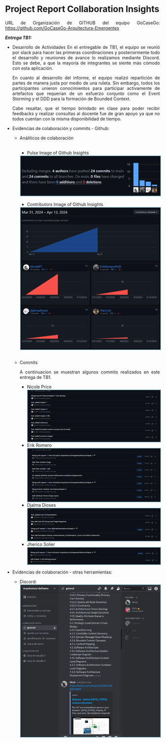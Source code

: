 <div align="justify">

# Project Report Collaboration Insights
URL de Organización de GITHUB del equipo GoCaseGo:
https://github.com/GoCaseGo-Arquitectura-Emergentes

<strong>*Entrega TB1:*</strong>

+ Desarrollo de Actividades
    En el entregable de TB1, el equipo se reunió por slack para hacer las primeras coordinaciones y posteriormente todo el desarrollo y reuniones de avance lo realizamos mediante Discord. Esto se debe, a que la mayoría de integrantes se siente más cómodo con esta aplicación. 

    En cuanto al desarrollo del informe, el equipo realizó repartición de partes de manera justa por medio de una ruleta. Sin embargo, todos los participantes unieron conocimientos para participar activamente de artefactos que requerian de un esfuerzo conjunto como el Event Storming y el DDD para la formación de Bounded Context.

    Cabe resaltar, que el tiempo brindado en clase para poder recibir feedbacks y realizar consultas al docente fue de gran apoyo ya que no todos cuentan con la misma disponibilidad de tiempo.
    

+ Evidencias de colaboración y commits - Github:
    * Análiticos de colaboración <br><br>
        + Pulse Image of Github Insights
        <div style="display: flex; align-items: center;">
        <img src="https://raw.githubusercontent.com/GoCaseGo-Arquitectura-Emergentes/upc-pre-202401-si728-sw82-GoCaseGo-report/develop/Resources/collaboration-insights/tb1-pulse.png" style="margin-right: 20px; border: 2px solid lightblue;">
        </div><br>

        + Contributors Image of Github Insights
        <div style="display: flex; align-items: center;">
        <img src="https://raw.githubusercontent.com/GoCaseGo-Arquitectura-Emergentes/upc-pre-202401-si728-sw82-GoCaseGo-report/develop/Resources/collaboration-insights/tb1-contributions.png" style="margin-right: 20px; border: 2px solid lightblue;">
        </div><br>

    * Commits

         A continuacion se muestran algunos commits realizados en este entrega de TB1.

        + Nicole Price
            <div style="display: flex; align-items: center;">
            <img src="https://raw.githubusercontent.com/GoCaseGo-Arquitectura-Emergentes/upc-pre-202401-si728-sw82-GoCaseGo-report/develop/Resources/collaboration-insights/evidences_commit_Nicole.png" style="margin-right: 20px; border: 2px solid lightblue;">
            </div>
        + Erik Romero
            <div style="display: flex; align-items: center;">
            <img src="https://raw.githubusercontent.com/GoCaseGo-Arquitectura-Emergentes/upc-pre-202401-si728-sw82-GoCaseGo-report/develop/Resources/collaboration-insights/evidences_commit_Erik.png" style="margin-right: 20px; border: 2px solid lightblue;">
            </div>
        + Djalma Dioses
            <div style="display: flex; align-items: center;">
            <img src="https://raw.githubusercontent.com/GoCaseGo-Arquitectura-Emergentes/upc-pre-202401-si728-sw82-GoCaseGo-report/develop/Resources/collaboration-insights/evidences_commit_Djalma.png" style="margin-right: 20px; border: 2px solid lightblue;">
            </div>
        + Jherico Solier
            <div style="display: flex; align-items: center;">
            <img src="https://raw.githubusercontent.com/GoCaseGo-Arquitectura-Emergentes/upc-pre-202401-si728-sw82-GoCaseGo-report/develop/Resources/collaboration-insights/evidences_commit_Jherico.png" style="margin-right: 20px; border: 2px solid lightblue;">
            </div>

+ Evidencias de colaboración - otras herramientas: 

    + Discord:
         <div style="display: flex; align-items: center;">
        <img src="https://raw.githubusercontent.com/GoCaseGo-Arquitectura-Emergentes/upc-pre-202401-si728-sw82-GoCaseGo-report/develop/Resources/collaboration-insights/discord_evidence.png" style="margin-right: 20px; border: 2px solid lightblue;">
        </div>

</div>